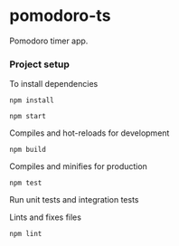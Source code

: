# pomodoro-ts
Pomodoro timer app.

### Project setup

To install dependencies
```
npm install
```

```
npm start
```
Compiles and hot-reloads for development

```
npm build
```
Compiles and minifies for production

```
npm test
```
Run unit tests and integration tests

Lints and fixes files
```
npm lint
```
